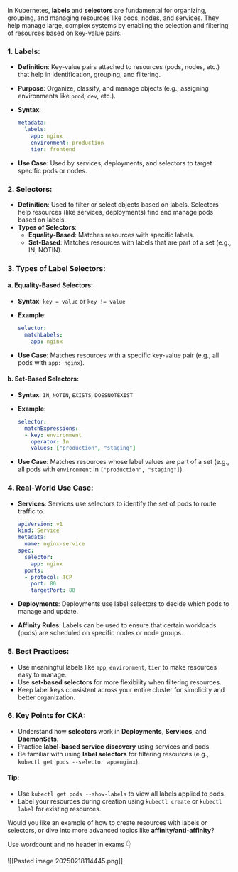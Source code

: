 In Kubernetes, **labels** and **selectors** are fundamental for organizing, grouping, and managing resources like pods, nodes, and services. They help manage large, complex systems by enabling the selection and filtering of resources based on key-value pairs.

### 1. **Labels**:

- **Definition**: Key-value pairs attached to resources (pods, nodes, etc.) that help in identification, grouping, and filtering.
- **Purpose**: Organize, classify, and manage objects (e.g., assigning environments like `prod`, `dev`, etc.).
- **Syntax**:
    
    ```yaml
    metadata:
      labels:
        app: nginx
        environment: production
        tier: frontend
    ```
    
- **Use Case**: Used by services, deployments, and selectors to target specific pods or nodes.

### 2. **Selectors**:

- **Definition**: Used to filter or select objects based on labels. Selectors help resources (like services, deployments) find and manage pods based on labels.
- **Types of Selectors**:
    - **Equality-Based**: Matches resources with specific labels.
    - **Set-Based**: Matches resources with labels that are part of a set (e.g., IN, NOTIN).

### 3. **Types of Label Selectors**:

#### a. **Equality-Based Selectors**:

- **Syntax**: `key = value` or `key != value`
- **Example**:
    
    ```yaml
    selector:
      matchLabels:
        app: nginx
    ```
    
- **Use Case**: Matches resources with a specific key-value pair (e.g., all pods with `app: nginx`).

#### b. **Set-Based Selectors**:

- **Syntax**: `IN`, `NOTIN`, `EXISTS`, `DOESNOTEXIST`
- **Example**:
    
    ```yaml
    selector:
      matchExpressions:
      - key: environment
        operator: In
        values: ["production", "staging"]
    ```
    
- **Use Case**: Matches resources whose label values are part of a set (e.g., all pods with `environment` in `["production", "staging"]`).

### 4. **Real-World Use Case**:

- **Services**: Services use selectors to identify the set of pods to route traffic to.
    
    ```yaml
    apiVersion: v1
    kind: Service
    metadata:
      name: nginx-service
    spec:
      selector:
        app: nginx
      ports:
      - protocol: TCP
        port: 80
        targetPort: 80
    ```
    
- **Deployments**: Deployments use label selectors to decide which pods to manage and update.
- **Affinity Rules**: Labels can be used to ensure that certain workloads (pods) are scheduled on specific nodes or node groups.

### 5. **Best Practices**:

- Use meaningful labels like `app`, `environment`, `tier` to make resources easy to manage.
- Use **set-based selectors** for more flexibility when filtering resources.
- Keep label keys consistent across your entire cluster for simplicity and better organization.

### 6. **Key Points for CKA**:

- Understand how **selectors** work in **Deployments**, **Services**, and **DaemonSets**.
- Practice **label-based service discovery** using services and pods.
- Be familiar with using **label selectors** for filtering resources (e.g., `kubectl get pods --selector app=nginx`).

#### Tip:

- Use `kubectl get pods --show-labels` to view all labels applied to pods.
- Label your resources during creation using `kubectl create` or `kubectl label` for existing resources.

Would you like an example of how to create resources with labels or selectors, or dive into more advanced topics like **affinity/anti-affinity**?

Use wordcount and no header in exams 👇


![[Pasted image 20250218114445.png]]